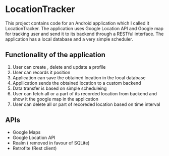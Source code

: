 <h1> LocationTracker</h1>
<p>
This project contains code for an Android application which I called it LocationTracker.
The application uses Google Location API and Google map for tracking user and send it to its backend through a RESTful interface.
The application has a local database and a very simple scheduler. 
</p>
<h2>Functionality of the application</h2>
<ol>
<li>User can create , delete and update a profile</li>
<li>User can records it position</li>
<li>Application can save the obtained location in the local database</li>
<li>Appllication sends the obtained location to a custom backend</li>
<li>Data transfer is based on simple scheduleing </li>
<li>User can fetch all or a part of its recorded location from backend and show it the google map in the application</li>
<li>User can delete all or part of recoreded location based on time interval</li>

</ol>
<h2> APIs</h2>
<ul>
<li>Google Maps</li>
<li>Google Location API</li>
<li>Realm ( removed in favour of SQLite)</li>
<li>Retrofite (Rest client)</li>
</ul>
